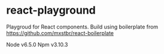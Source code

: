 # react-playground
Playgroud for React components. Build using boilerplate from https://github.com/mxstbr/react-boilerplate

Node v6.5.0
Npm v3.10.3

